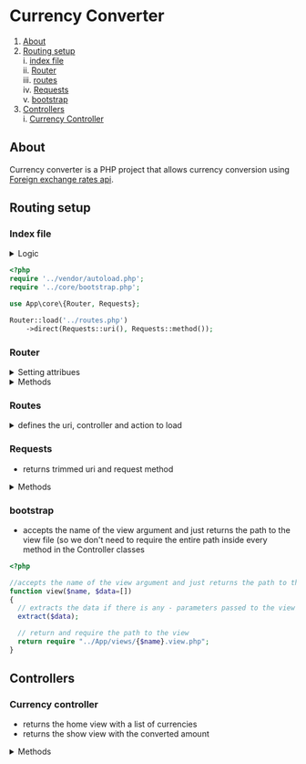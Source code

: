 # Currency Converter

1. [About](#about)
2. [Routing setup](#routing-setup)   
  i. [index file](#index-file)   
  ii. [Router](#router)  
  iii. [routes](#routes)  
  iv. [Requests](#requests)  
  v. [bootstrap](#bootstrap) 
3. [Controllers](#controllers)  
  i. [Currency Controller](#currency-controller)
  

## About

Currency converter is a PHP project that allows currency conversion using [Foreign exchange rates api](https://exchangeratesapi.io/). 
 
## Routing setup 

### Index file

<details><summary>Logic</summary>
  
- index.php is the entry point into the application, responsible for setting up and bootstrapping the project
- calls the `load` method on the router
- the `load` method loads `routes.php` file
- then it calls the `direct` method on the router 
- the `direct` method parameters are Requests' `get` and `post` methods that return the URI and the method
- the `direct` method returns the controller and the method
- bootstrap file loads the view specified in the controller
</details>

```php
<?php
require '../vendor/autoload.php';
require '../core/bootstrap.php';

use App\core\{Router, Requests};

Router::load('../routes.php')
	->direct(Requests::uri(), Requests::method());
```
  
### Router

<details><summary>Setting attribues</summary>
  
```php
protected $routes = [
  // array for get routes
  'GET' => [],
  //array for post routes
  'POST' => []
];
```
</details>
<details><summary>Methods</summary>
<details><summary>load</summary>
  
- new router instance
- requires the file passed in (in this case it's `routes.php` file)
- returns the router
  
```php
public static function load($file)
{
  //initiates a new instance of the router
  $router = new static;
  //require the file from which to load the routes
  require $file;

  //returns the router
  return $router;
}
```
</details>
<details><summary>get</summary>
  
- if get method is called, the $uri=>$controller pair is saved in the $routes['get'] property
public function get($uri, $controller)
  
```php
// if get method is called, the $uri=>$controller pair is saved in the $routes['get'] property
public function get($uri, $controller)
{	
  // sets the routes array key=>value pairs
  $this->routes['GET'][$uri] = $controller;

}
```
</details>
<details><summary>post</summary>
  
- if post method is called, the $uri=>$controller pair is saved in the $routes['post'] property
public function get($uri, $controller)
  
```php
// if get method is called, the $uri=>$controller pair is saved in the $routes['post'] property
public function get($uri, $controller)
{	
  // sets the routes array key=>value pairs
  $this->routes['POST'][$uri] = $controller;
}
```
</details>
<details><summary>direct</summary>
  
- looks inside the appropriate property - $routes['get'] / $routes['post'] - depending on the $requestType passed in (Requests.php class determines the method used and passes it to the Router.php)
- explodes the controller passed in and calls the callAction method (passing in the parameters e.g. callAction('CurrencyController', ''))
- throws error if no route found
  
```php
public function direct($uri, $requestType)
{	
  // only look inside the appropriate property - $routes['get'] / $routes['post'] - depending on the $requestType passed in (Requests.php class determines the method used and passes it to the Router.php)
  if (array_key_exists($uri, $this->routes[$requestType]))
    {	
      // explodes the controller passed in and calls the callAction method (passing in the parameters e.g. callAction('CurrencyController', '')) 
      return $this->callAction(
        ...explode('@', $this->routes[$requestType][$uri])
      );
    }
  // throws error if no route found
  throw new \Exception('No route defined for this URI.');
}
```
</details>
<details><summary>callMethod</summary>
  
- instantiates a new controller and calls the method based on the value associated with the uri in the routes file
- returns the call to the method
  
```php
//instantiates a new controller and call the method based on the value associated with the uri in the routes file
protected function callMethod($controller, $method)
{
  // creates new controller instance
  $controller = "App\\controllers\\{$controller}"; 
  $controller = new $controller;

  // checks if method exists
  if (! method_exists($controller, $method))
  {
    throw new \Exception("The controller does not respond to the action.");	
  }

  // calls the method
  return $controller->$method();
}
```
</details>
</details>

### Routes

<details><summary>defines the uri, controller and action to load</summary>

```php
<?php
$router->get('','CurrencyController@home');
$router->get('converted', 'CurrencyController@getResults');
```
</details>

### Requests

- returns trimmed uri and request method

<details><summary>Methods</summary>
<details><summary>uri</summary>
  
- returns the trimmed uri

```php
// returns the trimmed uri
public static function uri()	
{		
	// trims the / at beginning and end of url, accesses the request uri in the global variable
	// parses the url - returns only the path (without the query parameters etc.)
	return trim(parse_url($_SERVER['REQUEST_URI'], PHP_URL_PATH), '/'); 
}
```
</details>

<details><summary>method</summary>
  
- returns the request method

```php
// returns the request method by accessing the global variable 
public static function method()
{	
	return $_SERVER['REQUEST_METHOD'];		
}
```
</details>
</details>

### bootstrap 

- accepts the name of the view argument and just returns the path to the view file (so we don't need to require the entire path inside every method in the Controller classes

```php
<?php

//accepts the name of the view argument and just returns the path to the view file (so we don't need to require the entire path inside every method in the Controller classes
function view($name, $data=[])
{
  // extracts the data if there is any - parameters passed to the view
  extract($data);

  // return and require the path to the view
  return require "../App/views/{$name}.view.php";
}
```
## Controllers

### Currency controller

- returns the home view with a list of currencies 
- returns the show view with the converted amount

<details><summary>Methods</summary>

<details><summary>home</summary>

```php
// returns the home view with a list of currencies
public function home()
{
  // making the request to get the list of currencies
  $response = $this->makeRequest('GET', 'https://api.exchangeratesapi.io/latest');

  /* Returning all the currencies as an associative array
  - accessing the body of the response
  - decoding the json to a php object
  - accessing the rates property where the array with the symbols lives 
  - turning from obj to array*/
  $currencies = get_object_vars(json_decode($response->getBody())->rates);
  // adding the EUR value to the array
  $currencies['EUR'] = '';
  // sorting array by keys
  ksort($currencies);

  // getting the array keys
  $currencies = array_keys($currencies);

  view('home', ['currencies' => $currencies]);
}
```
</details>
<details><summary>getResults</summary>

```php
//returns the show view with the converted amount
public function getResults()
{
  // checking if there are parameters,  if the value is present
  if (empty($_GET)) {

    header('Location: http://ncurrencycalc.test/currency-input.php');
    die();

  } elseif (empty($_GET['value'])) {

    echo 'Please choose a value.';
    die();
  }

  /*
  Making a get request to the api endpoint with guzzle client:
  - contcatenating the date passed in with the api endpoint - the date is a part of the endpoint, not a parameter
  - passing parameters via the query parameter
  */
  $response = $this->makeRequest('GET', 'https://api.exchangeratesapi.io/latest', [

    'query' => [
    'base' => $_GET['from'],
    'symbols' => $_GET['to'],

    ]
  ]);

  // retrieving the json body and storing it into a variable
  $jsonBody = json_decode($response->getBody());

  // checking if the request was successful by accessing the response status code
  if ($response->getStatusCode() !== 200) {

    echo 'There has been an error: <br> Please try again.' ;
    die();
  }

  /* calculating the converted amount - number format function casts the values to int and rounds the numbers to 2 decimals 
  mind the curly braces that make possible to access methods of an object from a class dynamically*/
  $converted = number_format($_GET['value'] * $jsonBody->rates->{$_GET['to']}, 2);
  return view('show', ['converted' => $converted]);
}
```
</details>
<details><summary>make request</summary>

```php
// makes request helper method
public function makeRequest($method, $url, $query=[])
{
  // instantiating a new guzzle client object
  $client = new \GuzzleHttp\Client;

  // making the request
  $response = $client->request($method, $url, $query);

  return $response;
}
```
</details>
</details
